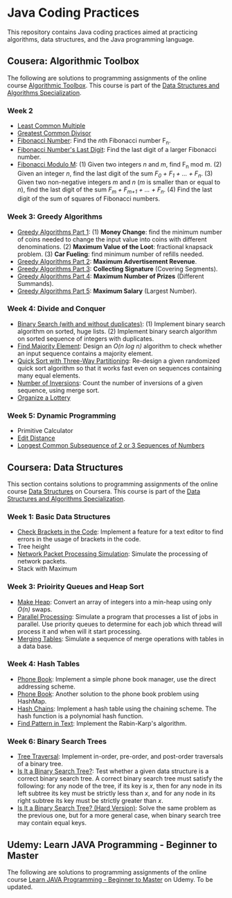 # Java Coding Practices
This repository contains Java coding practices aimed at practicing algorithms, data structures, and the Java programming language.

## Cousera: Algorithmic Toolbox
The following are solutions to programming assignments of the online course [Algorithmic Toolbox](https://www.coursera.org/learn/algorithmic-toolbox). This course is part of the [Data Structures and Algorithms Specialization](https://www.coursera.org/specializations/data-structures-algorithms).

### Week 2
- [Least Common Multiple](/practice-project/src/coursera/algorithmic/LeastCommonMultiple.java)
- [Greatest Common Divisor](/practice-project/src/coursera/algorithmic/GreatestCommonDivisor.java)
- [Fibonacci Number](/practice-project/src/coursera/algorithmic/Fibonacci.java): Find the *n*th Fibonacci number F<sub>n</sub>.
- [Fibonacci Number's Last Digit](/practice-project/src/coursera/algorithmic/FibonacciLastDigit.java): Find the last digit of a larger Fibonacci number.
- [Fibonacci Modulo M](/practice-project/src/coursera/algorithmic/FibModuloM.java): (1) Given two integers *n* and *m*, find F<sub>n</sub> mod *m*. (2) Given an integer *n*, find the last digit of the sum *F<sub>0</sub> + F<sub>1</sub> + ... + F<sub>n</sub>*. (3) Given two non-negative integers *m* and *n* (*m* is smaller than or equal to *n*), find the last digit of the sum *F<sub>m</sub> + F<sub>m+1</sub> + ... + F<sub>n</sub>*. (4) Find the last digit of the sum of squares of Fibonacci numbers.

### Week 3: Greedy Algorithms
- [Greedy Algorithms Part 1](/practice-project/src/coursera/algorithmic/GreedyAlgorithms.java): (1) **Money Change**: find the minimum number of coins needed to change the input value into coins with different denominations. (2) **Maximum Value of the Loot**: fractional knapsack problem. (3) **Car Fueling**: find minimum number of refills needed.
- [Greedy Algorithms Part 2](/practice-project/src/coursera/algorithmic/GreedyAlgorithm.java): **Maximum Advertisement Revenue**.
- [Greedy Algorithms Part 3](/practice-project/src/coursera/algorithmic/CoveringSegments.java): **Collecting Signature** (Covering Segments).
- [Greedy Algorithms Part 4](/practice-project/src/coursera/algorithmic/DifferentSummands.java): **Maximum Number of Prizes** (Different Summands).
- [Greedy Algorithms Part 5](/practice-project/src/coursera/algorithmic/LargestNumber.java): **Maximum Salary** (Largest Number).

### Week 4: Divide and Conquer
- [Binary Search (with and without duplicates)](/practice-project/src/coursera/algorithmic/BinarySearch.java): (1) Implement binary search algorithm on sorted, huge lists. (2) Implement binary search algorithm on sorted sequence of integers with duplicates.
- [Find Majority Element](/practice-project/src/coursera/algorithmic/MajorityElement.java): Design an *O(n log n)* algorithm to check whether an input sequence contains a majority element.
- [Quick Sort with Three-Way Partitioning](/practice-project/src/coursera/algorithmic/Sorting.java): Re-design a given randomized quick sort algorithm so that it works fast even on sequences containing many equal elements.
- [Number of Inversions](/practice-project/src/coursera/algorithmic/Inversions.java): Count the number of inversions of a given sequence, using merge sort.
- [Organize a Lottery](/practice-project/src/coursera/algorithmic/PointsAndSegments.java)

### Week 5: Dynamic Programming
- Primitive Calculator
- [Edit Distance](/practice-project/src/coursera/algorithmic/EditDistance.java)
- [Longest Common Subsequence of 2 or 3 Sequences of Numbers](/practice-project/src/coursera/algorithmic/LCS2.java)

## Coursera: Data Structures
This section contains solutions to programming assignments of the online course [Data Structures](https://www.coursera.org/learn/data-structures) on Coursera. This course is part of the [Data Structures and Algorithms Specialization](https://www.coursera.org/specializations/data-structures-algorithms).

### Week 1: Basic Data Structures
- [Check Brackets in the Code](/practice-project/src/coursera/ds/CheckBrackets.java): Implement a feature for a text editor to find errors in the usage of brackets in the code.
- Tree height
- [Network Packet Processing Simulation](/practice-project/src/coursera/ds/ProcessPackages.java): Simulate the processing of network packets.
- Stack with Maximum

### Week 3: Prioirity Queues and Heap Sort
- [Make Heap](/practice-project/src/coursera/ds/BuildHeap.java): Convert an array of integers into a min-heap using only *O(n)* swaps.
- [Parallel Processing](/practice-project/src/coursera/ds/JobQueue.java): Simulate a program that processes a list of jobs in parallel. Use priority queues to determine for each job which thread will process it and when will it start processing.
- [Merging Tables](/practice-project/src/coursera/ds/MergingTables.java): Simulate a sequence of merge operations with tables in a data base.

### Week 4: Hash Tables
- [Phone Book](/practice-project/src/coursera/ds/PhoneBook2.java): Implement a simple phone book manager, use the direct addressing scheme.
- [Phone Book](/practice-project/src/coursera/ds/PhoneBook.java): Another solution to the phone book problem using HashMap.
- [Hash Chains](/practice-project/src/coursera/ds/HashChains.java): Implement a hash table using the chaining scheme. The hash function is a polynomial hash function.
- [Find Pattern in Text](/practice-project/src/coursera/ds/HashSubstring.java): Implement the Rabin-Karp's algorithm.

### Week 6: Binary Search Trees
- [Tree Traversal](/practice-project/src/coursera/ds/TreeOrder.java): Implement in-order, pre-order, and post-order traversals of a binary tree.
- [Is It a Binary Search Tree?](/practice-project/src/coursera/ds/IsBinarySearchTree.java): Test whether a given data structure is a correct binary search tree. A correct binary search tree must satisfy the following: for any node of the tree, if its key is *x*, then for any node in its left subtree its key must be strictly less than *x*, and for any node in its right subtree its key must be strictly greater than *x*.
- [Is It a Binary Search Tree? (Hard Version)](/practice-project/src/coursera/ds/IsBSTHard.java): Solve the same problem as the previous one, but for a more general case, when binary search tree may contain equal keys.

## Udemy: Learn JAVA Programming - Beginner to Master
The following are solutions to programming assignments of the online course [Learn JAVA Programming - Beginner to Master](https://www.udemy.com/course/java-se-programming/) on Udemy.
To be updated.

